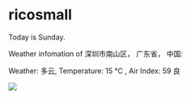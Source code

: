 # ricosmall

Today is Sunday.

Weather infomation of 深圳市南山区， 广东省， 中国: 

Weather: 多云, Temperature: 15 ℃ , Air Index: 59 良

<img src="https://github-readme-stats.vercel.app/api?username=ricosmall&show_icons=true" />
